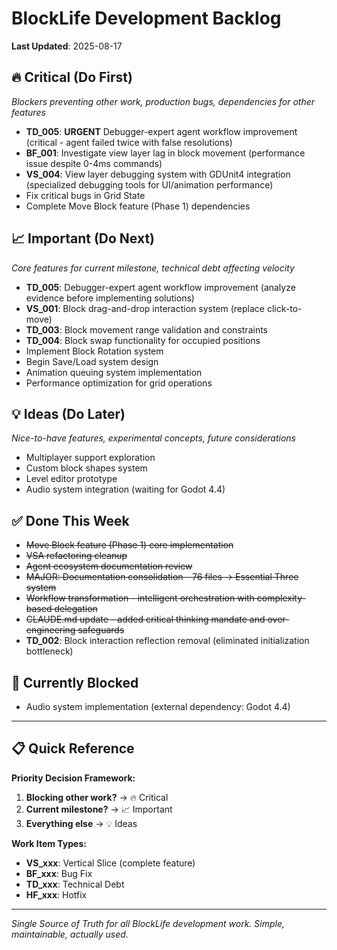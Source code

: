 # BlockLife Development Backlog

**Last Updated**: 2025-08-17

## 🔥 Critical (Do First)
*Blockers preventing other work, production bugs, dependencies for other features*

- **TD_005**: **URGENT** Debugger-expert agent workflow improvement (critical - agent failed twice with false resolutions)
- **BF_001**: Investigate view layer lag in block movement (performance issue despite 0-4ms commands)
- **VS_004**: View layer debugging system with GDUnit4 integration (specialized debugging tools for UI/animation performance)
- Fix critical bugs in Grid State
- Complete Move Block feature (Phase 1) dependencies

## 📈 Important (Do Next)  
*Core features for current milestone, technical debt affecting velocity*

- **TD_005**: Debugger-expert agent workflow improvement (analyze evidence before implementing solutions)
- **VS_001**: Block drag-and-drop interaction system (replace click-to-move)
- **TD_003**: Block movement range validation and constraints  
- **TD_004**: Block swap functionality for occupied positions
- Implement Block Rotation system
- Begin Save/Load system design
- Animation queuing system implementation
- Performance optimization for grid operations

## 💡 Ideas (Do Later)
*Nice-to-have features, experimental concepts, future considerations*

- Multiplayer support exploration
- Custom block shapes system
- Level editor prototype
- Audio system integration (waiting for Godot 4.4)

## ✅ Done This Week
- ~~Move Block feature (Phase 1) core implementation~~
- ~~VSA refactoring cleanup~~
- ~~Agent ecosystem documentation review~~
- ~~MAJOR: Documentation consolidation - 76 files → Essential Three system~~
- ~~Workflow transformation - intelligent orchestration with complexity-based delegation~~
- ~~CLAUDE.md update - added critical thinking mandate and over-engineering safeguards~~
- **TD_002**: Block interaction reflection removal (eliminated initialization bottleneck)

## 🚧 Currently Blocked
- Audio system implementation (external dependency: Godot 4.4)

---

## 📋 Quick Reference

**Priority Decision Framework:**
1. **Blocking other work?** → 🔥 Critical
2. **Current milestone?** → 📈 Important  
3. **Everything else** → 💡 Ideas

**Work Item Types:**
- **VS_xxx**: Vertical Slice (complete feature)
- **BF_xxx**: Bug Fix
- **TD_xxx**: Technical Debt
- **HF_xxx**: Hotfix

---
*Single Source of Truth for all BlockLife development work. Simple, maintainable, actually used.*